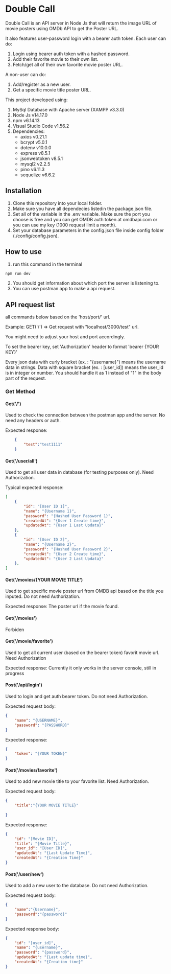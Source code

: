 # Double Call

Double Call is an API server in Node Js that will return the image URL of movie posters using OMDb API to get the Poster URL.

It also features user-password login with a bearer auth token. Each user can do:
1. Login using bearer auth token with a hashed password.
2. Add their favorite movie to their own list.
3. Fetch/get all of their own favorite movie poster URL.

A non-user can do:
1. Add/register as a new user.
2. Get a specific movie title poster URL.

This project developed using:
1. MySql Database with Apache server (XAMPP v3.3.0)
2. Node Js v14.17.0
3. npm v6.14.13
4. Visual Studio Code v1.56.2
5. Dependencies:
   - axios v0.21.1
   - bcrypt v5.0.1
   - dotenv v10.0.0
   - express v8.5.1
   - jsonwebtoken v8.5.1
   - mysql2 v2.2.5
   - pino v6.11.3
   - sequelize v6.6.2
   
## Installation
1. Clone this repository into your local folder.
2. Make sure you have all dependecies listedin the package.json file.
3. Set all of the variable in the .env variable. Make sure the port you choose is free and you can get OMDB auth token at omdbapi.com or you can use my key (1000 request limit a month).
4. Set your database parameters in the config.json file inside config folder (./config/config.json).

## How to use
1. run this command in the terminal
```bash
npm run dev
```
2. You should get information about which port the server is listening to.
3. You can use postman app to make a api request.

## API request list

all commands below based on the 'host/port/' url.

Example: GET('/') => Get request with "localhost/3000/test" url.

You might need to adjust your host and port accordingly.

To set the bearer key, set 'Authorization' header to format 'bearer {YOUR KEY}'

Every json data with curly bracket (ex. : "{username}") means the username data in strings. Data with square bracket (ex. : [user_id]) means the user_id is in integer or number. You should handle it as 1 instead of "1" in the body part of the request.

### Get Method

#### Get('/')
Used to check the connection between the postman app and the server. No need any headers or auth.

Expected response:
```JSON
    {
        "test":"test1111"
    }
```

#### Get('/user/all')
Used to get all user data in database (for testing purposes only). Need Authorization.

Typical expected response:
```JSON
[
    {
        "id": "[User ID 1]",
        "name": "{Username 1}",
        "password": "{Hashed User Password 1}",
        "createdAt": "{User 1 Create time}",
        "updatedAt": "{User 1 Last Updata}"
    },
    {
        "id": "[User ID 2]",
        "name": "{Username 2}",
        "password": "{Hashed User Password 2}",
        "createdAt": "{User 2 Create time}",
        "updatedAt": "{User 2 Last Updata}"
    },
]
```
#### Get('/movies/{YOUR MOVIE TITLE')
Used to get specific movie poster url from OMDB api based on the title you inputed. Do not need Authorization.

Expected response:
    The poster url if the movie found.

#### Get('/movies')
Forbiden

#### Get('/movie/favorite')
Used to get all current user (based on the bearer token) favorit movie url. Need Authorization

Expected response:
    Currently it only works in the server console, still in progress

#### Post('/api/login')
Used to login and get auth bearer token. Do not need Authorization.

Expected request body:
```JSON
{
    "name": "{USERNAME}",
    "password": "{PASSWORD}"
}
```

Expected response:
```JSON
{
    "token": "{YOUR TOKEN}"
}
```

#### Post('/movies/favorite')
Used to add new movie title to your favorite list. Need Authorization.

Expected request body:
```JSON
{
    "title":"{YOUR MOVIE TITLE}"
    
}
```

Expected response:
```JSON
{
    "id": "[Movie ID]",
    "title": "{Movie Title}",
    "user_id": "[User ID]",
    "updatedAt": "{Last Update Time}",
    "createdAt": "{Creation Time}"
}
```

#### Post('/user/new')
Used to add a new user to the database. Do not need Authorization.

Expected request body:
```JSON
{
    "name":"{Username}",
    "password":"{password}"
}
```

Expected response body:
```JSON
{
    "id": "[user_id]",
    "name": "{username}",
    "password": "{password}",
    "updatedAt": "{Last update time}",
    "createdAt": "{Creation time}"
}
```
